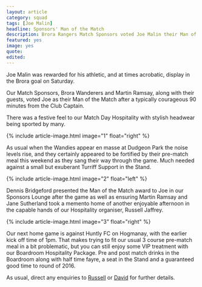 ```yaml
---
layout: article
category: squad
tags: [Joe Malin]
headline: Sponsors' Man of the Match
description: Brora Rangers Match Sponsors voted Joe Malin their Man of the Match after our meeting with Turriff Utd
featured: yes
image: yes
quote:
edited:
---
```

Joe Malin was rewarded for his athletic, and at times acrobatic, display in the Brora goal on Saturday.

Our Match Sponsors, Brora Wanderers and Martin Ramsay, along with their guests, voted Joe as their Man of the Match after a typically courageous 90 minutes from the Club Captain.

There was a festive feel to our Match Day Hospitality with stylish headwear being sported by many.

{% include article-image.html image="1" float="right" %}

As usual when the Wandies appear en masse at Dudgeon Park the noise levels rise, and they certainly appeared to be fortified by their pre-match meal this weekend as they sang their way through the game. Much needed against a small but exuberant Turriff Support in the Stand.

{% include article-image.html image="2" float="left" %}

Dennis Bridgeford presented the Man of the Match award to Joe in our Sponsors Lounge after the game as well as ensuring Martin Ramsay and Jane Sutherland took a memento home of another enjoyable afternoon in the capable hands of our Hospitality organiser, Russell Jaffrey.

{% include article-image.html image="3" float="right" %}

Our next home game is against Huntly FC on Hogmanay, with the earlier kick off time of 1pm. That makes trying to fit our usual 3 course pre-match meal in a bit problematic, but you can still enjoy some VIP treatment with our Boardroom Hospitality Package. Pre and post match drinks in the Boardroom along with half time fayre, a seat in the Stand and a guaranteed good time to round of 2016.

As usual, direct any enquiries to [Russell](mailto:russell.jaffrey@btinternet.com) or [David](mailto:david@cairngormgroup.co.uk) for further details.
